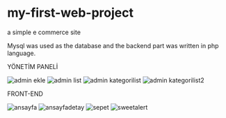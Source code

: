 # my-first-web-project
a simple e commerce site


Mysql was used as the database and the backend part was written in php language.

YÖNETİM PANELİ 

![admin ekle](https://user-images.githubusercontent.com/55630655/92760042-005f1a80-f399-11ea-87f4-1528736203eb.png)
![admin list](https://user-images.githubusercontent.com/55630655/92760050-035a0b00-f399-11ea-812b-832400ebe9c9.png)
![admin kategorilist](https://user-images.githubusercontent.com/55630655/92760070-0654fb80-f399-11ea-87f3-e4c088b4dd4d.png)
![admin kategorilist2](https://user-images.githubusercontent.com/55630655/92760080-08b75580-f399-11ea-97a6-c18e861dcbc6.png)

FRONT-END

![ansayfa](https://user-images.githubusercontent.com/55630655/92760740-9eeb7b80-f399-11ea-9e55-586d486459a2.png)
![ansayfadetay](https://user-images.githubusercontent.com/55630655/92760747-a14dd580-f399-11ea-8b5e-52dadbb0616c.png)
![sepet](https://user-images.githubusercontent.com/55630655/92760759-a4e15c80-f399-11ea-95b7-041ca4745956.png)
![sweetalert](https://user-images.githubusercontent.com/55630655/92760769-a743b680-f399-11ea-8b03-62309855be08.png)



